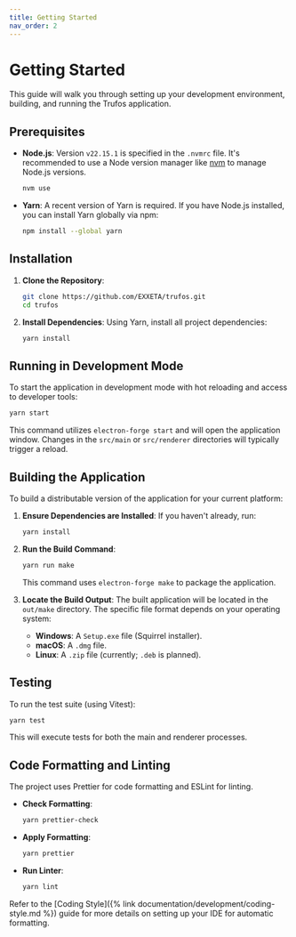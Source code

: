 ```yaml
---
title: Getting Started
nav_order: 2
---
```


# Getting Started

This guide will walk you through setting up your development environment, building, and running the Trufos application.

## Prerequisites

*   **Node.js**: Version `v22.15.1` is specified in the `.nvmrc` file. It's recommended to use a Node version manager like [nvm](https://github.com/nvm-sh/nvm) to manage Node.js versions.
    ```bash
    nvm use
    ```
*   **Yarn**: A recent version of Yarn is required. If you have Node.js installed, you can install Yarn globally via npm:
    ```bash
    npm install --global yarn
    ```

## Installation

1.  **Clone the Repository**:
    ```bash
    git clone https://github.com/EXXETA/trufos.git
    cd trufos
    ```

2.  **Install Dependencies**:
    Using Yarn, install all project dependencies:
    ```bash
    yarn install
    ```

## Running in Development Mode

To start the application in development mode with hot reloading and access to developer tools:

```bash
yarn start
```

This command utilizes `electron-forge start` and will open the application window. Changes in the `src/main` or `src/renderer` directories will typically trigger a reload.

## Building the Application

To build a distributable version of the application for your current platform:

1.  **Ensure Dependencies are Installed**:
    If you haven't already, run:
    ```bash
    yarn install
    ```

2.  **Run the Build Command**:
    ```bash
    yarn run make
    ```
    This command uses `electron-forge make` to package the application.

3.  **Locate the Build Output**:
    The built application will be located in the `out/make` directory. The specific file format depends on your operating system:
    *   **Windows**: A `Setup.exe` file (Squirrel installer).
    *   **macOS**: A `.dmg` file.
    *   **Linux**: A `.zip` file (currently; `.deb` is planned).

## Testing

To run the test suite (using Vitest):

```bash
yarn test
```

This will execute tests for both the main and renderer processes.

## Code Formatting and Linting

The project uses Prettier for code formatting and ESLint for linting.

*   **Check Formatting**:
    ```bash
    yarn prettier-check
    ```
*   **Apply Formatting**:
    ```bash
    yarn prettier
    ```
*   **Run Linter**:
    ```bash
    yarn lint
    ```

Refer to the [Coding Style]({% link documentation/development/coding-style.md %}) guide for more details on setting up your IDE for automatic formatting. 